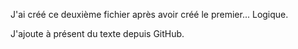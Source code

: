 J'ai créé ce deuxième fichier après avoir créé le premier... Logique.

J'ajoute à présent du texte depuis GitHub.
